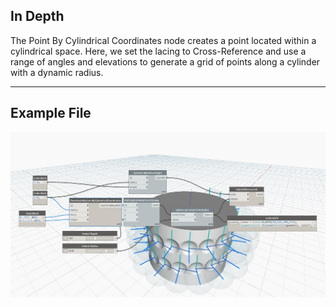 ## In Depth
The Point By Cylindrical Coordinates node creates a point located within a cylindrical space. Here, we set the lacing to Cross-Reference and use a range of angles and elevations to generate a grid of points along a cylinder with a dynamic radius.
___
## Example File

![ByCylindricalCoordinates](./Autodesk.DesignScript.Geometry.CoordinateSystem.ByCylindricalCoordinates_img.jpg)

